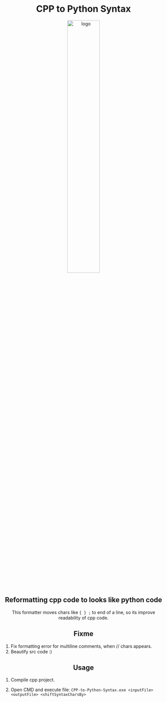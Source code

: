 <div align="center">

# CPP to Python Syntax

<img src="https://cdn.discordapp.com/attachments/1158005192592203806/1174600111855251496/IMG_4594.png" alt="logo" width="45%" />
<br> <br>

## Reformatting cpp code to looks like python code

This formatter moves chars like `{ } ;` to end of a line, so its improve readability of cpp code. 

## Fixme

</div>

1. Fix formatting error for multiline comments, when // chars appears.
2. Beautify src code :)

<div align="center">

## Usage

</div>

1. Compile cpp project.

2. Open CMD and execute file: `CPP-to-Python-Syntax.exe <inputFile> <outputFile> <shiftSyntaxCharsBy>`
